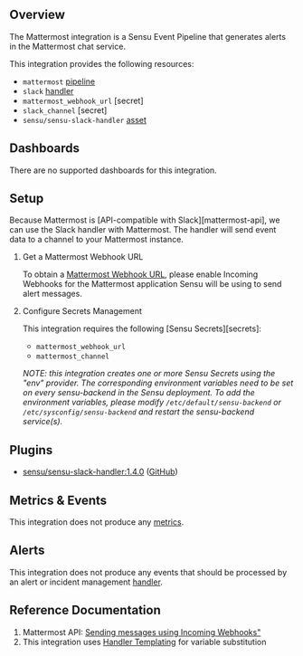 ## Overview

<!-- Sensu Integration description; supports markdown -->

The Mattermost integration is a Sensu Event Pipeline that generates alerts in the Mattermost chat service.

<!-- Provide a high level overview of the integration contents (e.g. checks, filters, mutators, handlers, assets, etc) -->

This integration provides the following resources:

* `mattermost` [pipeline]
* `slack` [handler]
* `mattermost_webhook_url` [secret]
* `slack_channel` [secret]
* `sensu/sensu-slack-handler` [asset]

## Dashboards

<!-- List of supported dashboards w/ screenshots (supports png, jpeg, and gif images; relative paths only; e.g. `![](img/dashboard-1.png)` )-->

There are no supported dashboards for this integration.

## Setup

<!-- Sensu Integration setup instructions, including Sensu agent configuration and external component configuration -->
<!-- EXAMPLE: what configuration (if any) is required in a third-party service to enable monitoring? -->
Because Mattermost is [API-compatible with Slack][mattermost-api], we can use the Slack handler with Mattermost.
The handler will send event data to a channel to your Mattermost instance.


1. Get a Mattermost Webhook URL

   To obtain a [Mattermost Webhook URL][mattermost-webhook-url], please enable Incoming Webhooks for the Mattermost application Sensu will be using to send alert messages. 

1. Configure Secrets Management 

   This integration requires the following [Sensu Secrets][secrets]: 

   - `mattermost_webhook_url`
   - `mattermost_channel`

   _NOTE: this integration creates one or more Sensu Secrets using the "env" provider. The corresponding environment variables need to be set on every sensu-backend in the Sensu deployment. To add the environment variables, please modify `/etc/default/sensu-backend` or `/etc/sysconfig/sensu-backend` and restart the sensu-backend service(s)._

## Plugins

<!-- Links to any Sensu Integration dependencies (i.e. Sensu Plugins) -->

- [sensu/sensu-slack-handler:1.4.0][slack-plugin-bonsai] ([GitHub][slack-plugin-github])

## Metrics & Events

<!-- List of all metrics or events collected by this integration. -->

This integration does not produce any [metrics].

## Alerts

<!-- List of all alerts generated by this integration. -->

This integration does not produce any events that should be processed by an alert or incident management [handler].

## Reference Documentation

<!-- Please provide links to any relevant reference documentation to help users learn more and/or troubleshoot this integration. -->

1. Mattermost API: [Sending messages using Incoming Webhooks"][mattermost-webhook-url]
1. This integration uses [Handler Templating][handler-templating] for variable substitution

<!-- Links -->
[check]: https://docs.sensu.io/sensu-go/latest/observability-pipeline/observe-schedule/checks/
[asset]: https://docs.sensu.io/sensu-go/latest/plugins/assets/
[subscription]: https://docs.sensu.io/sensu-go/latest/observability-pipeline/observe-schedule/subscriptions/
[agents]: https://docs.sensu.io/sensu-go/latest/observability-pipeline/observe-schedule/agent/
[annotation]: https://docs.sensu.io/sensu-go/latest/observability-pipeline/observe-schedule/agent/#general-configuration-flags
[plugins]: https://docs.sensu.io/sensu-go/latest/plugins/
[metrics]: https://docs.sensu.io/sensu-go/latest/observability-pipeline/observe-schedule/metrics/
[handler]: https://docs.sensu.io/sensu-go/latest/observability-pipeline/observe-process/handlers/
[tokens]: https://docs.sensu.io/sensu-go/latest/observability-pipeline/observe-schedule/tokens/
[handler-templating]: https://docs.sensu.io/sensu-go/latest/observability-pipeline/observe-process/handler-templates/
[pipeline]: https://docs.sensu.io/sensu-go/latest/observability-pipeline/observe-process/pipelines/
[mattermost-webhook-url]: https://docs.mattermost.com/developer/webhooks-incoming.html
[slack-plugin-bonsai]: https://bonsai.sensu.io/assets/sensu/sensu-slack-handler
[slack-plugin-github]: https://github.com/sensu/sensu-slack-handler

